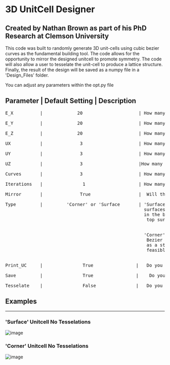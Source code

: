 # 3D UnitCell Designer
## Created by Nathan Brown as part of his PhD Research at Clemson University

This code was built to randomly generate 3D unit-cells using cubic bezier curves
as the fundamental building tool. The code allows for the opportunity to mirror the designed 
unitcell to promote symmetry. The code will also allow a user to tesselate the unit-cell to produce
a lattice structure. Finally, the result of the design will be saved as a numpy file in a 'Design_Files' folder.


You can adjust any parameters within the opt.py file

Parameter    |      Default Setting               | Description 
-------------------------------------------------------------------------------------------------------------------------
<pre>
E_X          |             20                     | How many elements in the X direction? This value is doubled if Mirror=True

E_Y          |             20                     | How many elements in the Y direction? This value is doubled if Mirror=True

E_Z          |             20                     | How many elements in the Z direction? This value is doubled if Mirror=True

UX           |              3                     | How many tesselations will the unit-cell undergo in the X direction?

UY           |              3                     | How many tesselations will the unit-cell undergo in the Y direction?

UZ           |              3                     |How many tesselations will the unit-cell undergo in the Z direction?

Curves       |              3                     | How many Bezier Curves will make up an individual unitcell? If Mirror=True this will define how many curves defined the                                                          original quater of the unitcell.

Iterations   |               1                    | How many unique unitcells designs do you want to produce?

Mirror       |              True                  |  Will the original design be mirrored about the X, Y, and Z axes. Mirror must be True to Tesselate

Type         |         'Corner' or 'Surface       | 'Surface' will use the entire top and bottom 
                                                    surfaces as potential starting and ending points for the bezier curve. A random point
                                                    in the bottom surface will be used as the start point and a random point on the 
                                                     top surface will be used as the ending point of the curve. 
   
    
                                                    'Corner' will use the 8 cubic corners as potential starting and ending points for the 
                                                     Bezier curve. The unit-cell build will not terminate until each corner has been used
                                                     as a start or ending point at least once. This ensures that the build delivers a practical and 
                                                     feasible unit-cell solutions.
                                                     
                                                                          
Print_UC     |               True                |   Do you want to print a visual representation of the unitcell? This is represented as a scatter plot and can be changed to                                                        an alternative method

Save         |               True                |    Do you want to save the design as a numpy file to use in exterior applications?

Tesselate    |               False               |   Do you want to tesselate the original unit-cell in the X, Y, and Z directions according to UX,UY, and UZ?
</pre>



## Examples
-------------------------------------------------------
### 'Surface' Unitcell No Tesselations
![image](https://user-images.githubusercontent.com/62954304/146244083-54070efa-6591-4c94-87b8-7dc14f2553f0.png)


### 'Corner' Unitcell No Tesselations
![image](https://user-images.githubusercontent.com/62954304/146244242-beb8eb48-a2c3-4f58-afae-f657d6650cf5.png)


